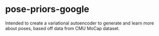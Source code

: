 # pose-priors-google

Intended to create a variational autoencoder to generate and learn more about poses, based off data from CMU MoCap dataset.
